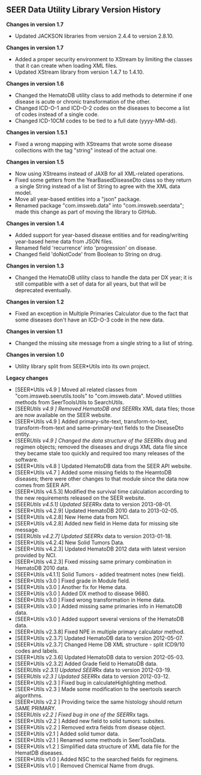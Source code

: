 ## SEER Data Utility Library Version History

**Changes in version 1.7**

 - Updated JACKSON libraries from version 2.4.4 to version 2.8.10. 

**Changes in version 1.7**

 - Added a proper security environment to XStream by limiting the classes that it can create when loading XML files.
 - Updated XStream library from version 1.4.7 to 1.4.10.

**Changes in version 1.6**

 - Changed the HematoDB utility class to add methods to determine if one disease is acute or chronic transformation of the other.
 - Changed ICD-O-1 and ICD-O-2 codes on the diseases to become a list of codes instead of a single code.
 - Changed ICD-10CM codes to be tied to a full date (yyyy-MM-dd).

**Changes in version 1.5.1**

 - Fixed a wrong mapping with XStreams that wrote some disease collections with the tag "string" instead of the actual one.

**Changes in version 1.5**

 - Now using XStreams instead of JAXB for all XML-related operations.
 - Fixed some getters from the YearBasedDiseaseDto class so they return a single String instead of a list of String to agree with the XML data model.
 - Move all year-based entities into a "json" package.
 - Renamed package "com.imsweb.data" into "com.imsweb.seerdata"; made this change as part of moving the library to GitHub.

**Changes in version 1.4**

 - Added support for year-based disease entities and for reading/writing year-based heme data from JSON files.
 - Renamed field 'recurrence' into 'progression' on disease.
 - Changed field 'doNotCode' from Boolean to String on drug.

**Changes in version 1.3**

 - Changed the HematoDB utility class to handle the data per DX year; it is still compatible with a set of data for all years, but that will be deprecated eventually.

**Changes in version 1.2**

 - Fixed an exception in Multiple Primaries Calculator due to the fact that some diseases don't have an ICD-O-3 code in the new data.

**Changes in version 1.1**

 - Changed the missing site message from a single string to a list of string.

**Changes in version 1.0**

 - Utility library split from SEER*Utils into its own project.

**Legacy changes**

 - [SEER*Utils v4.9  ]  Moved all related classes from "com.imsweb.seerutils.tools" to "com.imsweb.data". Moved utilities methods from SeerToolsUtils to SearchUtils.
 - [SEER*Utils v4.9  ]  Removed HematoDB and SEER*Rx XML data files; those are now available on the SEER website.
 - [SEER*Utils v4.9  ]  Added primary-site-text, transform-to-text, transform-from-text and same-primary-text fields to the DiseaseDto entity.
 - [SEER*Utils v4.9  ]  Changed the data structure of the SEER*Rx drug and regimen objects; removed the diseases and drugs XML data file since they became stale too quickly and required too many releases of the software.
 - [SEER*Utils v4.8  ]  Updated HematoDB data from the SEER API website.
 - [SEER*Utils v4.7  ]  Added some missing fields to the HeamtoDB diseases; there were other changes to that module since the data now comes from SEER API.
 - [SEER*Utils v4.5.3]  Modified the survival time calculation according to the new requirements released on the SEER website.
 - [SEER*Utils v4.5.1]  Updated SEER*Rx data to version 2013-08-01.
 - [SEER*Utils v4.2.9]  Updated HematoDB 2010 data to 2013-02-05.
 - [SEER*Utils v4.2.8]  New Heme data from NCI.
 - [SEER*Utils v4.2.8]  Added new field in Heme data for missing site message.
 - [SEER*Utils v4.2.7]  Updated SEER*Rx data to version 2013-01-18.
 - [SEER*Utils v4.2.4]  New Solid Tumors Data.
 - [SEER*Utils v4.2.3]  Updated HematoDB 2012 data with latest version provided by NCI.
 - [SEER*Utils v4.2.3]  Fixed missing same primary combination in HematoDB 2010 data.
 - [SEER*Utils v4.1.1]  Solid Tumors - added treatment notes (new field).
 - [SEER*Utils v3.0  ]  Fixed grade in Module field.
 - [SEER*Utils v3.0  ]  Another fix for Heme data.
 - [SEER*Utils v3.0  ]  Added DX method to disease 9680.
 - [SEER*Utils v3.0  ]  Fixed wrong transformation in Heme data.
 - [SEER*Utils v3.0  ]  Added missing same primaries info in HematoDB data.
 - [SEER*Utils v3.0  ]  Added support several versions of the HematoDB data.
 - [SEER*Utils v2.3.8]  Fixed NPE in multiple primary calculator method.
 - [SEER*Utils v2.3.7]  Updated HematoDB data to version 2012-05-07.
 - [SEER*Utils v2.3.7]  Changed Heme DB XML structure - split ICD9/10 codes and labels.
 - [SEER*Utils v2.3.6]  Updated HematoDB data to version 2012-05-03.
 - [SEER*Utils v2.3.2]  Added Grade field to HematoDB data.
 - [SEER*Utils v2.3.1]  Updated SEER*Rx data to version 2012-03-19.
 - [SEER*Utils v2.3  ]  Updated SEER*Rx data to version 2012-03-12.
 - [SEER*Utils v2.3  ]  Fixed bug in calculateHighlighting method.
 - [SEER*Utils v2.3  ]  Made some modification to the seertools search algorithms.
 - [SEER*Utils v2.2  ]  Providing twice the same histology should return SAME PRIMARY.
 - [SEER*Utils v2.2  ]  Fixed bug in one of the SEER*Rx tags.
 - [SEER*Utils v2.2  ]  Added new field to solid tumors: subsites.
 - [SEER*Utils v2.2  ]  Removed extra fields from disease object.
 - [SEER*Utils v2.1  ]  Added solid tumor data.
 - [SEER*Utils v2.1  ]  Renamed some methods in SeerToolsData.
 - [SEER*Utils v1.2  ]  Simplified data structure of XML data file for the HematDB diseases.
 - [SEER*Utils v1.0  ]  Added NSC to the searched fields for regimens.
 - [SEER*Utils v1.0  ]  Removed Chemical Name from drugs.




